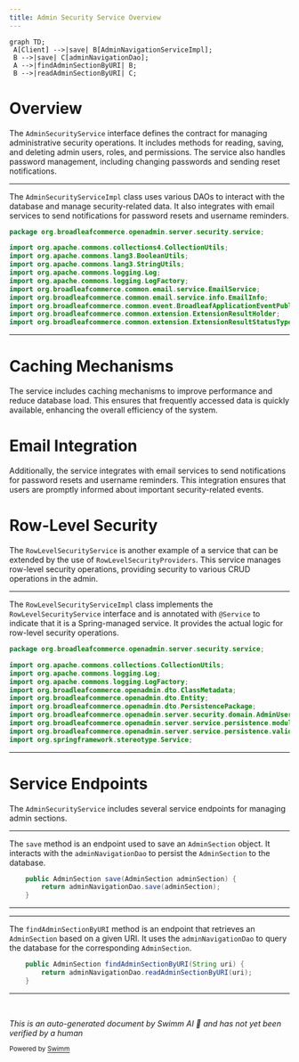 ```yaml
---
title: Admin Security Service Overview
---
```

```mermaid
graph TD;
 A[Client] -->|save| B[AdminNavigationServiceImpl];
 B -->|save| C[adminNavigationDao];
 A -->|findAdminSectionByURI| B;
 B -->|readAdminSectionByURI| C;
```

# Overview

The <SwmToken path="admin/broadleaf-open-admin-platform/src/main/java/org/broadleafcommerce/openadmin/server/security/service/AdminSecurityServiceImpl.java" pos="73:8:8" line-data="public class AdminSecurityServiceImpl implements AdminSecurityService {">`AdminSecurityService`</SwmToken> interface defines the contract for managing administrative security operations. It includes methods for reading, saving, and deleting admin users, roles, and permissions. The service also handles password management, including changing passwords and sending reset notifications.

<SwmSnippet path="/admin/broadleaf-open-admin-platform/src/main/java/org/broadleafcommerce/openadmin/server/security/service/AdminSecurityServiceImpl.java" line="18">

---

The <SwmToken path="admin/broadleaf-open-admin-platform/src/main/java/org/broadleafcommerce/openadmin/server/security/service/AdminSecurityServiceImpl.java" pos="73:4:4" line-data="public class AdminSecurityServiceImpl implements AdminSecurityService {">`AdminSecurityServiceImpl`</SwmToken> class uses various DAOs to interact with the database and manage security-related data. It also integrates with email services to send notifications for password resets and username reminders.

```java
package org.broadleafcommerce.openadmin.server.security.service;

import org.apache.commons.collections4.CollectionUtils;
import org.apache.commons.lang3.BooleanUtils;
import org.apache.commons.lang3.StringUtils;
import org.apache.commons.logging.Log;
import org.apache.commons.logging.LogFactory;
import org.broadleafcommerce.common.email.service.EmailService;
import org.broadleafcommerce.common.email.service.info.EmailInfo;
import org.broadleafcommerce.common.event.BroadleafApplicationEventPublisher;
import org.broadleafcommerce.common.extension.ExtensionResultHolder;
import org.broadleafcommerce.common.extension.ExtensionResultStatusType;
```

---

</SwmSnippet>

# Caching Mechanisms

The service includes caching mechanisms to improve performance and reduce database load. This ensures that frequently accessed data is quickly available, enhancing the overall efficiency of the system.

# Email Integration

Additionally, the service integrates with email services to send notifications for password resets and username reminders. This integration ensures that users are promptly informed about important security-related events.

# Row-Level Security

The <SwmToken path="admin/broadleaf-open-admin-platform/src/main/java/org/broadleafcommerce/openadmin/server/security/service/RowLevelSecurityServiceImpl.java" pos="43:18:18" line-data=" * @see org.broadleafcommerce.openadmin.server.security.service.RowLevelSecurityService">`RowLevelSecurityService`</SwmToken> is another example of a service that can be extended by the use of `RowLevelSecurityProviders`. This service manages row-level security operations, providing security to various CRUD operations in the admin.

<SwmSnippet path="/admin/broadleaf-open-admin-platform/src/main/java/org/broadleafcommerce/openadmin/server/security/service/RowLevelSecurityServiceImpl.java" line="18">

---

The <SwmToken path="admin/broadleaf-open-admin-platform/src/main/java/org/broadleafcommerce/openadmin/server/security/service/RowLevelSecurityServiceImpl.java" pos="48:4:4" line-data="public class RowLevelSecurityServiceImpl implements RowLevelSecurityService, ExceptionAwareRowLevelSecurityProvider {">`RowLevelSecurityServiceImpl`</SwmToken> class implements the <SwmToken path="admin/broadleaf-open-admin-platform/src/main/java/org/broadleafcommerce/openadmin/server/security/service/RowLevelSecurityServiceImpl.java" pos="43:18:18" line-data=" * @see org.broadleafcommerce.openadmin.server.security.service.RowLevelSecurityService">`RowLevelSecurityService`</SwmToken> interface and is annotated with <SwmToken path="admin/broadleaf-open-admin-platform/src/main/java/org/broadleafcommerce/openadmin/server/security/service/AdminSecurityServiceImpl.java" pos="72:0:1" line-data="@Service(&quot;blAdminSecurityService&quot;)">`@Service`</SwmToken> to indicate that it is a Spring-managed service. It provides the actual logic for row-level security operations.

```java
package org.broadleafcommerce.openadmin.server.security.service;

import org.apache.commons.collections.CollectionUtils;
import org.apache.commons.logging.Log;
import org.apache.commons.logging.LogFactory;
import org.broadleafcommerce.openadmin.dto.ClassMetadata;
import org.broadleafcommerce.openadmin.dto.Entity;
import org.broadleafcommerce.openadmin.dto.PersistencePackage;
import org.broadleafcommerce.openadmin.server.security.domain.AdminUser;
import org.broadleafcommerce.openadmin.server.service.persistence.module.criteria.FilterMapping;
import org.broadleafcommerce.openadmin.server.service.persistence.validation.GlobalValidationResult;
import org.springframework.stereotype.Service;
```

---

</SwmSnippet>

# Service Endpoints

The <SwmToken path="admin/broadleaf-open-admin-platform/src/main/java/org/broadleafcommerce/openadmin/server/security/service/AdminSecurityServiceImpl.java" pos="73:8:8" line-data="public class AdminSecurityServiceImpl implements AdminSecurityService {">`AdminSecurityService`</SwmToken> includes several service endpoints for managing admin sections.

<SwmSnippet path="/admin/broadleaf-open-admin-platform/src/main/java/org/broadleafcommerce/openadmin/server/security/service/navigation/AdminNavigationServiceImpl.java" line="97">

---

The <SwmToken path="admin/broadleaf-open-admin-platform/src/main/java/org/broadleafcommerce/openadmin/server/security/service/navigation/AdminNavigationServiceImpl.java" pos="97:5:5" line-data="    public AdminSection save(AdminSection adminSection) {">`save`</SwmToken> method is an endpoint used to save an <SwmToken path="admin/broadleaf-open-admin-platform/src/main/java/org/broadleafcommerce/openadmin/server/security/service/navigation/AdminNavigationServiceImpl.java" pos="97:3:3" line-data="    public AdminSection save(AdminSection adminSection) {">`AdminSection`</SwmToken> object. It interacts with the <SwmToken path="admin/broadleaf-open-admin-platform/src/main/java/org/broadleafcommerce/openadmin/server/security/service/navigation/AdminNavigationServiceImpl.java" pos="98:3:3" line-data="        return adminNavigationDao.save(adminSection);">`adminNavigationDao`</SwmToken> to persist the <SwmToken path="admin/broadleaf-open-admin-platform/src/main/java/org/broadleafcommerce/openadmin/server/security/service/navigation/AdminNavigationServiceImpl.java" pos="97:3:3" line-data="    public AdminSection save(AdminSection adminSection) {">`AdminSection`</SwmToken> to the database.

```java
    public AdminSection save(AdminSection adminSection) {
        return adminNavigationDao.save(adminSection);
    }
```

---

</SwmSnippet>

<SwmSnippet path="/admin/broadleaf-open-admin-platform/src/main/java/org/broadleafcommerce/openadmin/server/security/service/navigation/AdminNavigationServiceImpl.java" line="129">

---

The <SwmToken path="admin/broadleaf-open-admin-platform/src/main/java/org/broadleafcommerce/openadmin/server/security/service/navigation/AdminNavigationServiceImpl.java" pos="129:5:5" line-data="    public AdminSection findAdminSectionByURI(String uri) {">`findAdminSectionByURI`</SwmToken> method is an endpoint that retrieves an <SwmToken path="admin/broadleaf-open-admin-platform/src/main/java/org/broadleafcommerce/openadmin/server/security/service/navigation/AdminNavigationServiceImpl.java" pos="129:3:3" line-data="    public AdminSection findAdminSectionByURI(String uri) {">`AdminSection`</SwmToken> based on a given URI. It uses the <SwmToken path="admin/broadleaf-open-admin-platform/src/main/java/org/broadleafcommerce/openadmin/server/security/service/navigation/AdminNavigationServiceImpl.java" pos="130:3:3" line-data="        return adminNavigationDao.readAdminSectionByURI(uri);">`adminNavigationDao`</SwmToken> to query the database for the corresponding <SwmToken path="admin/broadleaf-open-admin-platform/src/main/java/org/broadleafcommerce/openadmin/server/security/service/navigation/AdminNavigationServiceImpl.java" pos="129:3:3" line-data="    public AdminSection findAdminSectionByURI(String uri) {">`AdminSection`</SwmToken>.

```java
    public AdminSection findAdminSectionByURI(String uri) {
        return adminNavigationDao.readAdminSectionByURI(uri);
    }
```

---

</SwmSnippet>

&nbsp;

*This is an auto-generated document by Swimm AI 🌊 and has not yet been verified by a human*

<SwmMeta version="3.0.0" repo-id="Z2l0aHViJTNBJTNBQnJvYWRsZWFmQ29tbWVyY2UtZGVtby1uZXclM0ElM0FTd2ltbS1EZW1v" repo-name="BroadleafCommerce-demo-new" doc-type="overview"><sup>Powered by [Swimm](/)</sup></SwmMeta>
